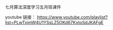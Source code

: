 七月算法深度学习五月班课件

youtube 链接： https://www.youtube.com/playlist?list=PLwTxjmW4U1YSsLZ5OKd67KxtoSdJKAFgE
